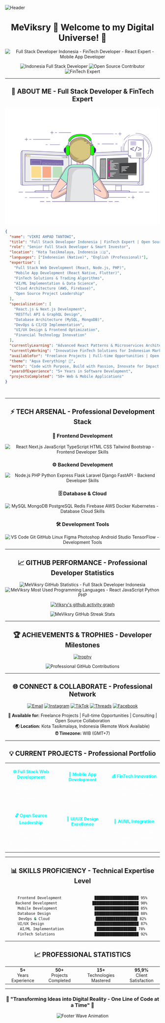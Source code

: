 ![Header](https://capsule-render.vercel.app/api?type=waving&color=gradient&customColorList=6,11,20&height=300&section=header&text=MeViksry&fontSize=90&fontColor=fff&animation=twinkling&fontAlignY=35&desc=Developer%20%7C%20Finance%20%7C%20Tech%20Enthusiast&descAlignY=55&descSize=18)

<!-- SEO Meta Tags for GitHub -->
<!-- 
Profile Keywords: Full Stack Developer Indonesia, React Developer, FinTech Developer, Open Source Contributor, Web Developer Jakarta, JavaScript Expert, Python Developer, Mobile App Developer, GitHub Developer Indonesia, Software Engineer
-->

<div align="center">
<h1>MeViksry 🌟 Welcome to my Digital Universe! 🌟</h1>

<!-- Enhanced typing animation with SEO keywords -->
<img src="https://readme-typing-svg.herokuapp.com?font=Orbitron&size=24&duration=3000&pause=1000&color=00FFFF&center=true&vCenter=true&width=600&lines=%F0%9F%92%BB+Full+Stack+Developer+Indonesia;%F0%9F%92%B0+FinTech+Developer+%26+Investor;%F0%9F%9A%80+Open+Source+Contributor;%E2%9A%A1+React+%26+Node.js+Expert;%F0%9F%93%B1+Mobile+App+Developer;%F0%9F%A4%96+AI%2FML+Enthusiast;%F0%9F%92%8E+JavaScript+%26+Python+Master" alt="Full Stack Developer Indonesia - FinTech Developer - React Expert - Mobile App Developer" />

<br>

<!-- Enhanced badges with keywords -->
<p align="center">
  <img src="https://img.shields.io/badge/🇮🇩%20Indonesia-Full%20Stack%20Developer-aqua?style=for-the-badge&logoColor=black" alt="Indonesia Full Stack Developer"/>
  <img src="https://img.shields.io/badge/Open%20Source-Contributor-aqua?style=for-the-badge&logoColor=black" alt="Open Source Contributor"/>
  <img src="https://img.shields.io/badge/FinTech-Expert-aqua?style=for-the-badge&logoColor=black" alt="FinTech Expert"/>
</p>

</div>

---
<div align="center">

## 🎯 ABOUT ME - Full Stack Developer & FinTech Expert

</div>

<img align="center" src="gif3.gif" alt="Vikri Ahpad Tantowi - Full Stack Developer Animation">

<!-- Enhanced JSON with SEO-friendly content -->
```json
{
  "name": "VIKRI AHPAD TANTOWI",
  "title": "Full Stack Developer Indonesia | FinTech Expert | Open Source Contributor",
  "role": "Senior Full Stack Developer & Smart Investor",
  "location": "Kota Tasikmalaya, Indonesia 🇮🇩",
  "languages": ["Indonesian (Native)", "English (Professional)"],
  "expertise": [
    "Full Stack Web Development (React, Node.js, PHP)",
    "Mobile App Development (React Native, Flutter)",
    "FinTech Solutions & Trading Algorithms", 
    "AI/ML Implementation & Data Science",
    "Cloud Architecture (AWS, Firebase)",
    "Open Source Project Leadership"
  ],
  "specialization": [
    "React.js & Next.js Development",
    "RESTful API & GraphQL Design",
    "Database Architecture (MySQL, MongoDB)",
    "DevOps & CI/CD Implementation",
    "UI/UX Design & Frontend Optimization",
    "Financial Technology Innovation"
  ],
  "currentlyLearning": "Advanced React Patterns & Microservices Architecture",
  "currentlyWorking": "Innovative FinTech Solutions for Indonesian Market",
  "availableFor": "Freelance Projects | Full-time Opportunities | Open Source Collaboration",
  "theme": "Aqua Everything! 🌊",
  "motto": "Code with Purpose, Build with Passion, Innovate for Impact! 🚀",
  "yearsOfExperience": "5+ Years in Software Development",
  "projectsCompleted": "50+ Web & Mobile Applications"
}
```

<br clear="right"/>

---

<div align="center">

## ⚡ TECH ARSENAL - Professional Development Stack

<!-- Enhanced tech stack with alt text -->
<div align="center">

<!-- Frontend Technologies -->
<h3>🎨 Frontend Development</h3>
<img src="https://skillicons.dev/icons?i=react,nextjs,js,ts,html,css,tailwind,bootstrap&perline=8&theme=dark" alt="React Next.js JavaScript TypeScript HTML CSS Tailwind Bootstrap - Frontend Developer Skills" />

<!-- Backend Technologies -->
<h3>⚙️ Backend Development</h3>
<img src="https://skillicons.dev/icons?i=nodejs,php,python,express,flask,laravel,django,fastapi&perline=8&theme=dark" alt="Node.js PHP Python Express Flask Laravel Django FastAPI - Backend Developer Skills" />

<!-- Database & Cloud -->
<h3>🗄️ Database & Cloud</h3>
<img src="https://skillicons.dev/icons?i=mysql,mongodb,postgresql,redis,firebase,aws,docker,kubernetes&perline=8&theme=dark" alt="MySQL MongoDB PostgreSQL Redis Firebase AWS Docker Kubernetes - Database Cloud Skills" />

<!-- Tools & Others -->
<h3>🛠️ Development Tools</h3>
<img src="https://skillicons.dev/icons?i=vscode,git,github,linux,figma,photoshop,androidstudio,tensorflow&perline=8&theme=dark" alt="VS Code Git GitHub Linux Figma Photoshop Android Studio TensorFlow - Development Tools" />

</div>

---

<div align="center">

## 📈 GITHUB PERFORMANCE - Professional Developer Statistics

<div align="center">

<!-- Enhanced GitHub stats with better descriptions -->
<img height="180em" src="https://github-readme-stats.vercel.app/api?username=MeViksry&show_icons=true&theme=tokyonight&title_color=00ffff&icon_color=00ffff&text_color=ffffff&bg_color=1a1b27&hide_border=true&include_all_commits=true&count_private=true" alt="MeViksry GitHub Statistics - Full Stack Developer Indonesia"/>

<img height="180em" src="https://github-readme-stats.vercel.app/api/top-langs/?username=MeViksry&layout=compact&theme=tokyonight&title_color=00ffff&text_color=ffffff&bg_color=1a1b27&hide_border=true&langs_count=8" alt="MeViksry Most Used Programming Languages - React JavaScript Python PHP"/>

<!-- GitHub Activity Graph -->
[![Viksry's github activity graph](https://github-readme-activity-graph.vercel.app/graph?username=MeViksry&theme=github-compact&hide_border=true&bg_color=0d1117&color=00FFFF&line=00FFFF&point=ffffff&title_color=00FFFF)](https://github.com/ashutosh00710/github-readme-activity-graph)

<!-- GitHub Streak Stats -->
<img src="https://github-readme-streak-stats.herokuapp.com/?user=MeViksry&theme=tokyonight&hide_border=true&background=1a1b27&stroke=00ffff&ring=00ffff&fire=00ffff&currStreakLabel=ffffff" alt="MeViksry GitHub Streak Stats"/>

</div>

---

<div align="center">

## 🏆 ACHIEVEMENTS & TROPHIES - Developer Milestones

[![trophy](https://github-profile-trophy.vercel.app/?username=MeViksry&theme=darkhub&no-frame=true&no-bg=true&margin-w=4&row=2&column=4&title=Stars,Followers,Commits,Repositories,MultipleLang,PullRequest,Issues,Reviews)](https://github.com/ryo-ma/github-profile-trophy)

<!-- Contribution Stats -->
<img src="https://github-readme-stats.vercel.app/api?username=MeViksry&show_icons=true&theme=tokyonight&title_color=00ffff&icon_color=00ffff&text_color=ffffff&bg_color=1a1b27&hide_border=true&custom_title=Professional%20Contributions&include_all_commits=true" alt="Professional GitHub Contributions"/>

</div>

---

<div align="center">

## 🌐 CONNECT & COLLABORATE - Professional Network

<!-- Enhanced social badges with keywords -->
[![Email](https://img.shields.io/badge/%20Professional%20Email-viksry@proton.me-000000?style=for-the-badge&logo=gmail&logoColor=white)](mailto:viksry@proton.me)
[![Instagram](https://img.shields.io/badge/%20Instagram-@meviksry-000000?style=for-the-badge&logo=instagram&logoColor=white)](https://www.instagram.com/meviksry)
[![TikTok](https://img.shields.io/badge/%20TikTok-@viksry-000000?style=for-the-badge&logo=tiktok&logoColor=white)](https://www.tiktok.com/@viksry)
[![Threads](https://img.shields.io/badge/%20Threads-@meviksry-000000?style=for-the-badge&logo=threads&logoColor=white)](https://www.threads.net/@meviksry)
[![Facebook](https://img.shields.io/badge/%20Facebook-MeViksry-000000?style=for-the-badge&logo=facebook&logoColor=white)](https://www.facebook.com/share/19aKzAtBeZ/)

<!-- Professional Contact Info -->
<p>
<strong>💼 Available for:</strong> Freelance Projects | Full-time Opportunities | Consulting | Open Source Collaboration
<br>
<strong>🌏 Location:</strong> Kota Tasikmalaya, Indonesia (Remote Work Available)
<br>
<strong>⏰ Timezone:</strong> WIB (GMT+7)
</p>

</div>

---

<div align="center">

## 💡 CURRENT PROJECTS - Professional Portfolio

<table>
<tr>
<td align="center" width="200px">
<br><strong style="color: #00FFFF;">🌐 Full Stack Web Development</strong>
<br><span style="color: #ffffff;">Crafting scalable, high-performance React & Node.js applications with modern architecture</span>
</td>
<td align="center" width="200px">
<br><strong style="color: #00FFFF;">📱 Mobile App Development</strong>
<br><span style="color: #ffffff;">Building seamless React Native & Flutter cross-platform mobile experiences</span>
</td>
<td align="center" width="200px">
<br><strong style="color: #00FFFF;">💰 FinTech Innovation</strong>
<br><span style="color: #ffffff;">Developing smart trading algorithms, payment systems, and blockchain solutions</span>
</td>
</tr>
<tr>
<td align="center" width="200px">
<br><strong style="color: #00FFFF;">🔓 Open Source Leadership</strong>
<br><span style="color: #ffffff;">Leading community projects and contributing to developer ecosystem growth</span>
</td>
<td align="center" width="200px">
<br><strong style="color: #00FFFF;">🎨 UI/UX Design Excellence</strong>
<br><span style="color: #ffffff;">Creating intuitive, accessible, and conversion-optimized user interfaces</span>
</td>
<td align="center" width="200px">
<br><strong style="color: #00FFFF;">🤖 AI/ML Integration</strong>
<br><span style="color: #ffffff;">Implementing machine learning solutions and AI-powered business applications</span>
</td>
</tr>
</table>

</div>

---

<div align="center">

## 📊 SKILLS PROFICIENCY - Technical Expertise Level

</div>

```bash

Frontend Development               ████████████████████ 95%
Backend Development                █████████████████████ 90% 
Mobile Development                 ████████████████████ 85%
Database Design                    ████████████████████ 88%
DevOps & Cloud                     ███████████████████ 82%
UI/UX Design                       ████████████████████ 87%
AI/ML Implementation               ██████████████████ 78%
FinTech Solutions                  ████████████████████ 92%

```

---

<div align="center">

## 📈 PROFESSIONAL STATISTICS

<table>
<tr>
<td align="center"><strong>5+</strong><br>Years Experience</td>
<td align="center"><strong>50+</strong><br>Projects Completed</td>
<td align="center"><strong>15+</strong><br>Technologies Mastered</td>
<td align="center"><strong>95,9%</strong><br>Client Satisfaction</td>
</tr>
</table>

<!-- Profile Views Counter -->


</div>

---

<div align="center">

### 🌟 "Transforming Ideas into Digital Reality - One Line of Code at a Time" 🌟

<img src="https://capsule-render.vercel.app/api?type=waving&color=gradient&customColorList=6,11,20&height=120&section=footer&animation=twinkling" alt="Footer Wave Animation"/>

</div>

<!-- Hidden Keywords for SEO (GitHub search optimization) -->
<!-- 
Keywords: MeViksry, Vikri Ahpad Tantowi, Full Stack Developer Indonesia, React Developer Jakarta, Node.js Expert, FinTech Developer, Mobile App Developer, JavaScript Expert, Python Developer, Open Source Contributor, Web Developer Indonesia, Software Engineer, Frontend Developer, Backend Developer, GitHub Indonesia, Tech Enthusiast Indonesia, Programming Indonesia, Coding Indonesia, Software Development Indonesia, IT Professional Indonesia
-->
